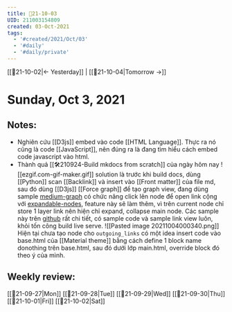 ```yaml
---
title: 📝21-10-03
UID: 211003154809
created: 03-Oct-2021
tags:
  - '#created/2021/Oct/03'
  - '#daily'
  - '#daily/private'
---
```

[[📝21-10-02|<- Yesterday]] | [[📝21-10-04|Tomorrow ->]]
# Sunday, Oct 3, 2021

## Notes:
- Nghiên cứu [[D3js]] embed vào code [[HTML Language]]. Thực ra nó cũng là code [[JavaScript]], nên đúng ra là đang tìm hiểu cách embed code javascript vào html.
- Thành quả [[🛠️210924-Build mkdocs from scratch]] của ngày hôm nay
![[ezgif.com-gif-maker.gif]]
solution là trước khi build docs, dùng [[Python]] scan [[Backlink]] và insert vào [[Front matter]] của file md, sau đó dùng [[D3js]] [[Force graph]] để tạo graph view, đang dùng sample [medium-graph](https://github.com/vasturiano/force-graph/blob/master/example/medium-graph/index.html) có chức năng click lên node để open link cộng với [expandable-nodes](https://github.com/vasturiano/force-graph/blob/master/example/expandable-nodes/index.html), feature này sẽ làm thêm, vì trên current node chỉ store 1 layer link nên hiện chỉ expand, collapse main node. Các sample này trên [github](https://github.com/omegakid1902/force-graph) rất chi tiết, có sample code và sample link view luôn, khỏi tốn công build live serve.
![[Pasted image 20211004000340.png]]
Hiện tại chưa tạo node cho `outgoing_links`
có một idea insert code vào base.html của [[Material theme]] bằng cách define 1 block name donothing trên base.html, sau đó dưới lớp main.html, override block đó theo ý của mình.

## Weekly review:
[[📝21-09-27|Mon]]
[[📝21-09-28|Tue]]
[[📝21-09-29|Wed]]
[[📝21-09-30|Thu]]
[[📝21-10-01|Fri]]
[[📝21-10-02|Sat]]
